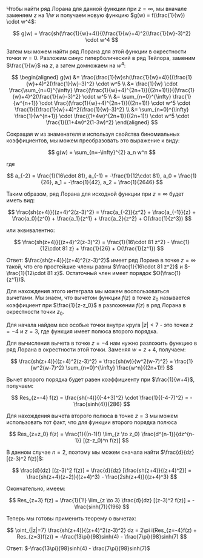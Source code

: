 Чтобы найти ряд Лорана для данной функции при $z=\infty$, мы вначале заменяем $z$ на $1/w$ и получаем новую функцию $g(w) = f(\frac{1}{w}) \cdot w^4$:

$$
g(w) = \frac{sh(\frac{1}{w}+4)}{(\frac{1}{w}+4)^2(\frac{1}{w}-3)^2} \cdot w^4
$$

Затем мы можем найти ряд Лорана для этой функции в окрестности точки $w=0$. Разложим синус гиперболический в ряд Тейлора, заменим $\frac{1}{w}$ на $z$, а затем домножаем на $w^4$:

$$
\begin{aligned}
g(w) &= \frac{\frac{1}{w}sh(\frac{1}{w}+4)}{(\frac{1}{w}+4)^2(\frac{1}{w}-3)^2} \cdot w^5 \\
&= \frac{1}{w} \cdot \frac{\sum_{n=0}^{\infty} \frac{(\frac{1}{w}+4)^{2n+1}}{(2n+1)!}}{(\frac{1}{w}+4)^2(\frac{1}{w}-3)^2} \cdot w^5 \\
&= \sum_{n=0}^{\infty} \frac{1}{w^{n+1}} \cdot \frac{(\frac{1}{w}+4)^{2n+1}}{(2n+1)!} \cdot w^5 \cdot \frac{1}{(\frac{1}{w}+4)^2(\frac{1}{w}-3)^2} \\
&= \sum_{n=0}^{\infty} \frac{1}{w^{n+1}} \cdot \frac{(1+4w)^{2n+1}}{(2n+1)!} \cdot w^5 \cdot \frac{1}{(1+4w)^2(1-3w)^2}
\end{aligned}
$$

Сокращая $w$ из знаменателя и используя свойства биномиальных коэффициентов, мы можем преобразовать это выражение к виду:

$$
g(w) = \sum_{n=-\infty}^{2} a_n w^n
$$

где

$$
a_{-2} = \frac{1}{16\cdot 81}, a_{-1} = -\frac{1}{12\cdot 81}, a_0 = \frac{1}{26}, a_1 = -\frac{1}{42}, a_2 = \frac{1}{2646}
$$

Таким образом, ряд Лорана для исходной функции при $z = \infty$ будет иметь вид:

$$
\frac{sh(z+4)}{(z+4)^2(z-3)^2} = \frac{a_{-2}}{z^2} + \frac{a_{-1}}{z} + \frac{a_0}{z^0} + \frac{a_1}{z^1} + \frac{a_2}{z^2} + O(\frac{1}{z^3})
$$

или эквивалентно:

$$
\frac{sh(z+4)}{(z+4)^2(z-3)^2} = \frac{1}{16\cdot 81 z^2} - \frac{1}{12\cdot 81 z} + \frac{1}{26} + O(\frac{1}{z^1})
$$

Ответ: $\frac{sh(z+4)}{(z+4)^2(z-3)^2}$ имеет ряд Лорана в точке $z = \infty$ такой, что его простейшие члены равны $\frac{1}{16\cdot 81 z^2}$ и $-\frac{1}{12\cdot 81 z}$. Остаточный член имеет порядок $O(\frac{1}{z^1})$.

Для нахождения этого интеграла мы можем воспользоваться вычетами. Мы знаем, что вычетом функции $f(z)$ в точке $z_0$ называется коэффициент при $\frac{1}{z-z_0}$ в разложении $f(z)$ в ряд Лорана в окрестности точки $z_0$.

Для начала найдем все особые точки внутри круга $|z|<7$ - это точки $z=-4$ и $z=3$, где функция имеет полюса второго порядка.

Для вычисления вычета в точке $z=-4$ нам нужно разложить функцию в ряд Лорана в окрестности этой точки. Заменяя $w=z+4$, получаем:

$$
\frac{sh(z+4)}{(z+4)^2(z-3)^2} = \frac{sh(w)}{w^2(w-7)^2} = \frac{1}{w^2(w-7)^2} \sum_{n=0}^{\infty} \frac{w^n}{(2n+1)!}
$$

Вычет второго порядка будет равен коэффициенту при $\frac{1}{w+4}$, получаем:

$$
Res_{z=-4} f(z) = \frac{sh(-4)}{(-4+3)^2} \cdot \frac{1}{(-4-7)^2} = -\frac{sinh(4)}{286}
$$

Для нахождения вычета второго полюса в точке $z=3$ мы можем использовать тот факт, что для функции второго порядка полюса

$$
Res_{z=z_0} f(z) = \frac{1}{(n-1)!} \lim_{z \to z_0} \frac{d^{n-1}}{dz^{n-1}} [(z-z_0)^n f(z)]
$$

В данном случае $n=2$, поэтому мы можем сначала найти $\frac{d}{dz} [(z-3)^2 f(z)]$:

$$
\frac{d}{dz} [(z-3)^2 f(z)] = \frac{d}{dz} [\frac{sh(z+4)}{(z+4)^2}] = \frac{sh(z+4)(z+2)}{(z+4)^3} - \frac{2sh(z+4)}{(z+4)^3}
$$

Окончательно, имеем:

$$
Res_{z=3} f(z) = \frac{1}{1!} \lim_{z \to 3} \frac{d}{dz} [(z-3)^2 f(z)] = -\frac{sinh(7)}{196}
$$

Теперь мы готовы применить теорему о вычетах:

$$
\oint_{|z|=7} \frac{sh(z+4)}{(z+4)^2(z-3)^2} dz = 2\pi i(Res_{z=-4}f(z) + Res_{z=3}f(z)) = -\frac{13\pi}{98}sinh(4) - \frac{7\pi}{98}sinh(7)
$$

Ответ: $-\frac{13\pi}{98}sinh(4) - \frac{7\pi}{98}sinh(7)$